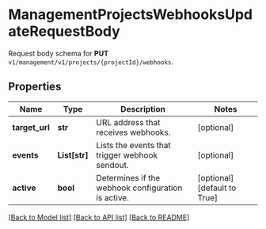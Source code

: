 # ManagementProjectsWebhooksUpdateRequestBody

Request body schema for **PUT** `v1/management/v1/projects/{projectId}/webhooks`.

## Properties

Name | Type | Description | Notes
------------ | ------------- | ------------- | -------------
**target_url** | **str** | URL address that receives webhooks. | [optional] 
**events** | **List[str]** | Lists the events that trigger webhook sendout. | [optional] 
**active** | **bool** | Determines if the webhook configuration is active. | [optional] [default to True]

[[Back to Model list]](../README.md#documentation-for-models) [[Back to API list]](../README.md#documentation-for-api-endpoints) [[Back to README]](../README.md)


